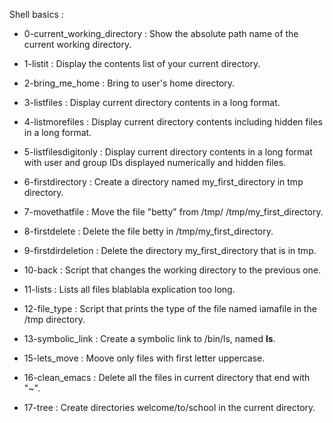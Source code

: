 Shell basics :

- 0-current_working_directory : Show the absolute path name of the current working directory.

- 1-listit : Display the contents list of your current directory.

- 2-bring_me_home : Bring to user's home directory.

- 3-listfiles : Display current directory contents in a long format.

- 4-listmorefiles : Display current directory contents including hidden files in a long format.

- 5-listfilesdigitonly : Display current directory contents in a long format with user and group IDs displayed numerically and hidden files.

- 6-firstdirectory : Create a directory named my_first_directory in tmp directory.

- 7-movethatfile : Move the file "betty" from /tmp/ /tmp/my_first_directory.

- 8-firstdelete : Delete the file betty in /tmp/my_first_directory.

- 9-firstdirdeletion : Delete the directory my_first_directory that is in tmp.

- 10-back : Script that changes the working directory to the previous one.

- 11-lists : Lists all files blablabla explication too long.

- 12-file_type : Script that prints the type of the file named iamafile in the /tmp directory.

- 13-symbolic_link : Create a symbolic link to /bin/ls, named __ls__.

- 15-lets_move : Moove only files with first letter uppercase.

- 16-clean_emacs : Delete all the files in current directory that end with "~".

- 17-tree : Create directories welcome/to/school in the current directory.
